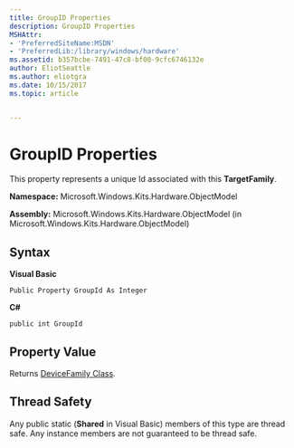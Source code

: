 ```yaml
---
title: GroupID Properties
description: GroupID Properties
MSHAttr:
- 'PreferredSiteName:MSDN'
- 'PreferredLib:/library/windows/hardware'
ms.assetid: b357bcbe-7491-47c8-bf00-9cfc6746132e
author: EliotSeattle
ms.author: eliotgra
ms.date: 10/15/2017
ms.topic: article


---
```


# GroupID Properties


This property represents a unique Id associated with this **TargetFamily**.

**Namespace:** Microsoft.Windows.Kits.Hardware.ObjectModel

**Assembly:** Microsoft.Windows.Kits.Hardware.ObjectModel (in Microsoft.Windows.Kits.Hardware.ObjectModel)

## <span id="Syntax"></span><span id="syntax"></span><span id="SYNTAX"></span>Syntax


**Visual Basic**

`Public Property GroupId As Integer`

**C#**

`public int GroupId`

## <span id="Property_Value"></span><span id="property_value"></span><span id="PROPERTY_VALUE"></span>Property Value


Returns [DeviceFamily Class](devicefamily-class.md).

## <span id="Thread_Safety"></span><span id="thread_safety"></span><span id="THREAD_SAFETY"></span>Thread Safety


Any public static (**Shared** in Visual Basic) members of this type are thread safe. Any instance members are not guaranteed to be thread safe.

 

 






